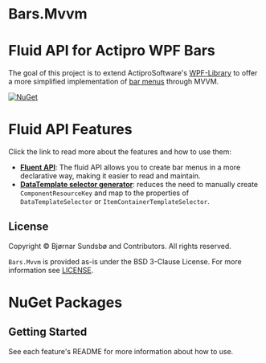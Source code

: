 # Bars.Mvvm
# Fluid API for Actipro WPF Bars
The goal of this project is to extend ActiproSoftware's [WPF-Library](https://github.com/Actipro/WPF-Controls) to offer a more simplified implementation of [bar menus](https://www.actiprosoftware.com/products/controls/wpf/bars) through MVVM.

[![NuGet](https://img.shields.io/nuget/v/Bars.Mvvm.FluidGenerator.svg)](https://www.nuget.org/packages/Bars.Mvvm.FluidApi.Generator/)

# Fluid API Features
Click the link to read more about the features and how to use them:
* **[Fluent API](./Source/FluidApi.Generator/README.md)**: The fluid API allows you to create bar menus in a more declarative way, making it easier to read and maintain. 
* **[DataTemplate selector generator](./Source/TemplateSelector.Wpf.Generator/README.md)**: reduces the need to manually create `ComponentResourceKey` and map to the properties of `DataTemplateSelector` or `ItemContainerTemplateSelector`.


## License

Copyright © Bjørnar Sundsbø and Contributors. All rights reserved.

`Bars.Mvvm` is provided as-is under the BSD 3-Clause License. For more information see [LICENSE](./LICENSE).
# NuGet Packages




## Getting Started
See each feature's README for more information about how to use.

